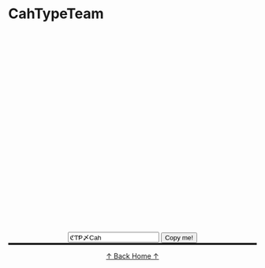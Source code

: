 # CahTypeTeam

<style>
.ctp {
  transform: translateY(10vh);
  text-align: center;
  margin-top: 25px;
  margin-bottom: 10px;
}

.tooltip {
  position: relative;
  display: inline-block;
}

.tooltip .tooltiptext {
  visibility: hidden;
  width: 140px;
  background-color: #555;
  color: #fff;
  text-align: center;
  border-radius: 6px;
  padding: 5px;
  position: absolute;
  z-index: 1;
  bottom: 150%;
  left: 50%;
  margin-left: -75px;
  opacity: 0;
  transition: opacity 0.3s;
}

.tooltip .tooltiptext::after {
  content: "";
  position: absolute;
  top: 100%;
  left: 50%;
  margin-left: -5px;
  border-width: 5px;
  border-style: solid;
  border-color: #555 transparent transparent transparent;
}

.tooltip:hover .tooltiptext {
  visibility: visible;
  opacity: 1;
}

hr.garis { 
  border: 1px solid;
  text-align: center;
  height: 2px;
  margin: auto;
}
</style>
<script>
function myFunction() {
  /* Get the text field */
  var copyText = document.getElementById("myInput");

  /* Select the text field */
  copyText.select();
  copyText.setSelectionRange(0, 99999); /*For mobile devices*/

  /* Copy the text inside the text field */
  document.execCommand("copy");

  /* Alert the copied text */
  alert("Copied the text: " + copyText.value);
}
</script>


 <div class="ctp">
		  <input type="text" value="ℭƬⱣ〆Cah" id="myInput">
		  <button onclick="myFunction()">Copy me!</button>
		  <hr class="garis">
		  </hr>
		  <p><a href="https://khusika.com">↑ Back Home ↑</a></p>
 </div>

